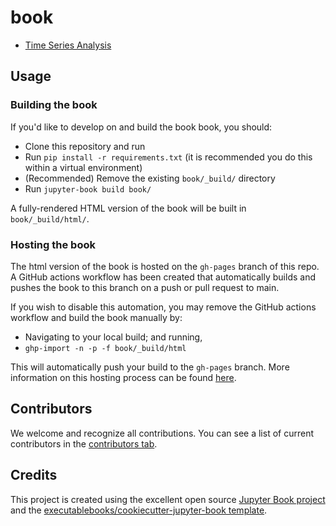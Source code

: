 # book

- [Time Series Analysis](https://decsnowflake.github.io/time_series_analysis)

## Usage

### Building the book

If you'd like to develop on and build the book book, you should:

- Clone this repository and run
- Run `pip install -r requirements.txt` (it is recommended you do this within a virtual environment)
- (Recommended) Remove the existing `book/_build/` directory
- Run `jupyter-book build book/`

A fully-rendered HTML version of the book will be built in `book/_build/html/`.

### Hosting the book

The html version of the book is hosted on the `gh-pages` branch of this repo. A GitHub actions workflow has been created that automatically builds and pushes the book to this branch on a push or pull request to main.

If you wish to disable this automation, you may remove the GitHub actions workflow and build the book manually by:

- Navigating to your local build; and running,
- `ghp-import -n -p -f book/_build/html`

This will automatically push your build to the `gh-pages` branch. More information on this hosting process can be found [here](https://jupyterbook.org/publish/gh-pages.html#manually-host-your-book-with-github-pages).

## Contributors

We welcome and recognize all contributions. You can see a list of current contributors in the [contributors tab](https://github.com/DecSnowFlake/book/graphs/contributors).

## Credits

This project is created using the excellent open source [Jupyter Book project](https://jupyterbook.org/) and the [executablebooks/cookiecutter-jupyter-book template](https://github.com/executablebooks/cookiecutter-jupyter-book).
